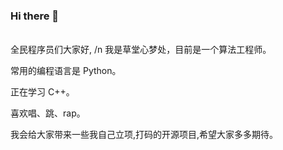 ### Hi there 👋
<br />
全民程序员们大家好,
/n
我是草堂心梦处，目前是一个算法工程师。

常用的编程语言是 Python。

正在学习 C++。

喜欢唱、跳、rap。

我会给大家带来一些我自己立项,打码的开源项目,希望大家多多期待。

<br />
<!--
**yangzhibo-creator/yangzhibo-creator** is a ✨ _special_ ✨ repository because its `README.md` (this file) appears on your GitHub profile.

Here are some ideas to get you started:


